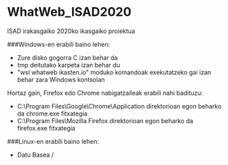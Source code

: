 # WhatWeb_ISAD2020
ISAD irakasgaiko 2020ko ikasgaiko proiektua

###Windows-en erabili baino lehen:

* Zure disko gogorra C izan behar da
* tmp deitutako karpeta izan behar du
* "wsl whatweb ikasten.io" moduko komandoak exekutatzeko gai izan behar zara Windows kontsolan

Hortaz gain, Firefox edo Chrome nabigatzaileak erabili nahi badituzu:

* C:\Program Files\Google\Chrome\Application direktorioan egon beharko da chrome.exe fitxategia
* C:\Program Files\Mozilla Firefox direktorioan egon beharko da firefox.exe fitxategia

###Linux-en erabili baino lehen:
* Datu Basea /